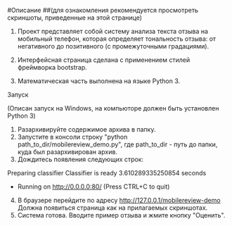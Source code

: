 #﻿Описание
##(для ознакомления рекомендуется просмотреть скриншоты, приведенные на этой странице)

1. Проект представляет собой систему анализа текста отзыва на мобильный телефон, которая определяет тональность отзыва: от негативного до позитивного (с промежуточными градациями).

2. Интерфейсная страница сделана с применением стилей фреймворка bootstrap.

3. Математическая часть выполнена на языке Python 3.

Запуск

(Описан запуск на Windows, на компьюторе должен быть установлен Python 3)

1) Разархивируйте содержимое архива в папку.
2) Запустите в консоли строку "python path_to_dir/mobilereview_demo.py", где path_to_dir - путь до папки, куда был разархивирован архив.
3) Дождитесь появления следующих строк:

Preparing classifier
Classifier is ready
3.610289335250854 seconds
 * Running on http://0.0.0.0:80/ (Press CTRL+C to quit)

4) В браузере перейдите по адресу http://127.0.0.1/mobilereview-demo
Должна появиться страница как на прилагаемых скриншотах.
5) Система готова. Вводите пример отзыва и жмите кнопку "Оценить".
